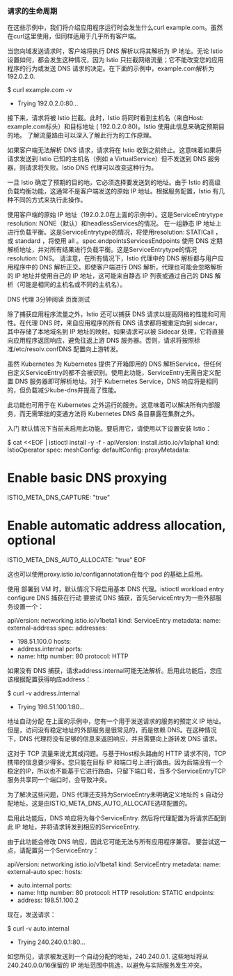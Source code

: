 ### 请求的生命周期

在这些示例中，我们将介绍应用程序运行时会发生什么curl example.com。虽然在curl这里使用，但同样适用于几乎所有客户端。

当您向域发送请求时，客户端将执行 DNS 解析以将其解析为 IP 地址。无论 Istio 设置如何，都会发生这种情况，因为 Istio 只拦截网络流量；它不能改变您的应用程序的行为或发送 DNS 请求的决定。在下面的示例中，example.com解析为192.0.2.0.

$ curl example.com -v
*   Trying 192.0.2.0:80...

接下来，请求将被 Istio 拦截。此时，Istio 将同时看到主机名（来自Host: example.com标头）和目标地址 ( 192.0.2.0:80)。Istio 使用此信息来确定预期目的地。 了解流量路由可以深入了解此行为的工作原理。

如果客户端无法解析 DNS 请求，请求将在 Istio 收到之前终止。这意味着如果将请求发送到 Istio 已知的主机名（例如 a VirtualService）但不发送到 DNS 服务器，则请求将失败。Istio DNS 代理可以改变这种行为。

一旦 Istio 确定了预期的目的地，它必须选择要发送到的地址。由于 Istio 的高级负载均衡功能，这通常不是客户端发送的原始 IP 地址。根据服务配置，Istio 有几种不同的方式来执行此操作。

使用客户端的原始 IP 地址（192.0.2.0在上面的示例中）。这是ServiceEntrytype resolution: NONE（默认）和headlessServices的情况。
在一组静态 IP 地址上进行负载平衡。这是ServiceEntrytype的情况，将使用resolution: STATICall ，或 standard ，将使用 all 。spec.endpointsServicesEndpoints
使用 DNS 定期解析地址，并对所有结果进行负载平衡。这是ServiceEntrytype的情况resolution: DNS。
请注意，在所有情况下，Istio 代理中的 DNS 解析都与用户应用程序中的 DNS 解析正交。即使客户端进行 DNS 解析，代理也可能会忽略解析的 IP 地址并使用自己的 IP 地址，这可能来自静态 IP 列表或通过自己的 DNS 解析（可能是相同的主机名或不同的主机名）。

DNS 代理
3分钟阅读 页面测试

除了捕获应用程序流量之外，Istio 还可以捕获 DNS 请求以提高网格的性能和可用性。在代理 DNS 时，来自应用程序的所有 DNS 请求都将被重定向到 sidecar，其中存储了本地域名到 IP 地址的映射。如果请求可以被 Sidecar 处理，它将直接向应用程序返回响应，避免往返上游 DNS 服务器。否则，请求将按照标准/etc/resolv.confDNS 配置向上游转发。

虽然 Kubernetes 为 Kubernetes 提供了开箱即用的 DNS 解析Service，但任何自定义ServiceEntry的都不会被识别。使用此功能，ServiceEntry无需自定义配置 DNS 服务器即可解析地址。对于 Kubernetes Service，DNS 响应将是相同的，但负载减少kube-dns并提高了性能。

此功能也可用于在 Kubernetes 之外运行的服务。这意味着可以解决所有内部服务，而无需笨拙的变通方法将 Kubernetes DNS 条目暴露在集群之外。

入门
默认情况下当前未启用此功能。要启用它，请使用以下设置安装 Istio：

$ cat <<EOF | istioctl install -y -f -
apiVersion: install.istio.io/v1alpha1
kind: IstioOperator
spec:
meshConfig:
defaultConfig:
proxyMetadata:
# Enable basic DNS proxying
ISTIO_META_DNS_CAPTURE: "true"
# Enable automatic address allocation, optional
ISTIO_META_DNS_AUTO_ALLOCATE: "true"
EOF

这也可以使用proxy.istio.io/configannotation在每个 pod 的基础上启用。

使用 部署到 VM 时，默认情况下将启用基本 DNS 代理。istioctl workload entry configure
DNS 捕获在行动
要尝试 DNS 捕获，首先ServiceEntry为一些外部服务设置一个：

apiVersion: networking.istio.io/v1beta1
kind: ServiceEntry
metadata:
name: external-address
spec:
addresses:
- 198.51.100.0
  hosts:
- address.internal
  ports:
- name: http
  number: 80
  protocol: HTTP

如果没有 DNS 捕获，请求address.internal可能无法解析。启用此功能后，您应该根据配置获得响应address：

$ curl -v address.internal
*   Trying 198.51.100.1:80...

地址自动分配
在上面的示例中，您有一个用于发送请求的服务的预定义 IP 地址。但是，访问没有稳定地址的外部服务是很常见的，而是依赖 DNS。在这种情况下，DNS 代理将没有足够的信息来返回响应，并且需要向上游转发 DNS 请求。

这对于 TCP 流量来说尤其成问题。与基于Host标头路由的 HTTP 请求不同，TCP 携带的信息要少得多。您只能在目标 IP 和端口号上进行路由。因为后端没有一个稳定的IP，所以也不能基于它进行路由，只留下端口号，当多个ServiceEntryTCP服务共享同一个端口时，会导致冲突。

为了解决这些问题，DNS 代理还支持为ServiceEntry未明确定义地址的 s 自动分配地址。这是由ISTIO_META_DNS_AUTO_ALLOCATE选项配置的。

启用此功能后，DNS 响应将为每个ServiceEntry. 然后将代理配置为将请求匹配到此 IP 地址，并将请求转发到相应的ServiceEntry.

由于此功能会修改 DNS 响应，因此它可能无法与所有应用程序兼容。
要尝试这一点，请配置另一个ServiceEntry：

apiVersion: networking.istio.io/v1beta1
kind: ServiceEntry
metadata:
name: external-auto
spec:
hosts:
- auto.internal
  ports:
- name: http
  number: 80
  protocol: HTTP
  resolution: STATIC
  endpoints:
- address: 198.51.100.2

现在，发送请求：

$ curl -v auto.internal
*   Trying 240.240.0.1:80...

如您所见，请求被发送到一个自动分配的地址，240.240.0.1. 这些地址将从240.240.0.0/16保留的 IP 地址范围中挑选，以避免与实际服务发生冲突。
